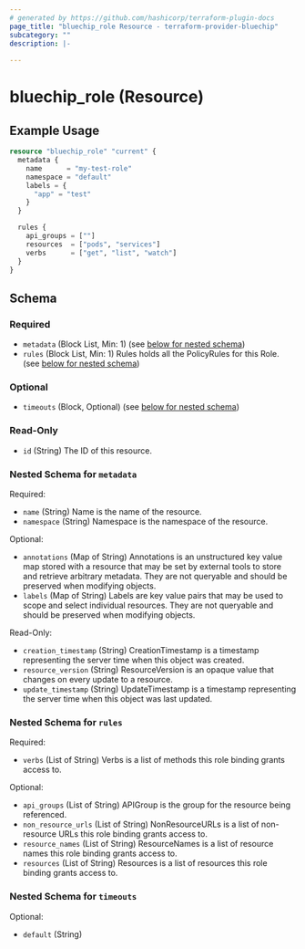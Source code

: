 ```yaml
---
# generated by https://github.com/hashicorp/terraform-plugin-docs
page_title: "bluechip_role Resource - terraform-provider-bluechip"
subcategory: ""
description: |-
  
---
```


# bluechip_role (Resource)



## Example Usage

```terraform
resource "bluechip_role" "current" {
  metadata {
    name      = "my-test-role"
    namespace = "default"
    labels = {
      "app" = "test"
    }
  }

  rules {
    api_groups = [""]
    resources  = ["pods", "services"]
    verbs      = ["get", "list", "watch"]
  }
}
```

<!-- schema generated by tfplugindocs -->
## Schema

### Required

- `metadata` (Block List, Min: 1) (see [below for nested schema](#nestedblock--metadata))
- `rules` (Block List, Min: 1) Rules holds all the PolicyRules for this Role. (see [below for nested schema](#nestedblock--rules))

### Optional

- `timeouts` (Block, Optional) (see [below for nested schema](#nestedblock--timeouts))

### Read-Only

- `id` (String) The ID of this resource.

<a id="nestedblock--metadata"></a>
### Nested Schema for `metadata`

Required:

- `name` (String) Name is the name of the resource.
- `namespace` (String) Namespace is the namespace of the resource.

Optional:

- `annotations` (Map of String) Annotations is an unstructured key value map stored with a resource that may be set by external tools to store and retrieve arbitrary metadata. They are not queryable and should be preserved when modifying objects.
- `labels` (Map of String) Labels are key value pairs that may be used to scope and select individual resources. They are not queryable and should be preserved when modifying objects.

Read-Only:

- `creation_timestamp` (String) CreationTimestamp is a timestamp representing the server time when this object was created.
- `resource_version` (String) ResourceVersion is an opaque value that changes on every update to a resource.
- `update_timestamp` (String) UpdateTimestamp is a timestamp representing the server time when this object was last updated.


<a id="nestedblock--rules"></a>
### Nested Schema for `rules`

Required:

- `verbs` (List of String) Verbs is a list of methods this role binding grants access to.

Optional:

- `api_groups` (List of String) APIGroup is the group for the resource being referenced.
- `non_resource_urls` (List of String) NonResourceURLs is a list of non-resource URLs this role binding grants access to.
- `resource_names` (List of String) ResourceNames is a list of resource names this role binding grants access to.
- `resources` (List of String) Resources is a list of resources this role binding grants access to.


<a id="nestedblock--timeouts"></a>
### Nested Schema for `timeouts`

Optional:

- `default` (String)

